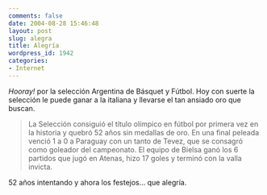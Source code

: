```yaml
---
comments: false
date: 2004-08-28 15:46:48
layout: post
slug: alegra
title: Alegría
wordpress_id: 1942
categories:
- Internet
---
```


_Hooray!_ por la selección Argentina de Básquet y Fútbol. Hoy con suerte la selección le puede ganar a la italiana y llevarse el tan ansiado oro que buscan.





> La Selección consiguió el título olímpico en fútbol por primera vez en la historia y quebró 52 años sin medallas de oro. En una final peleada venció 1 a 0 a Paraguay con un tanto de Tevez, que se consagró como goleador del campeonato. El equipo de Bielsa ganó los 6 partidos que jugó en Atenas, hizo 17 goles y terminó con la valla invicta.





52 años intentando y ahora los festejos… que alegría.




 
